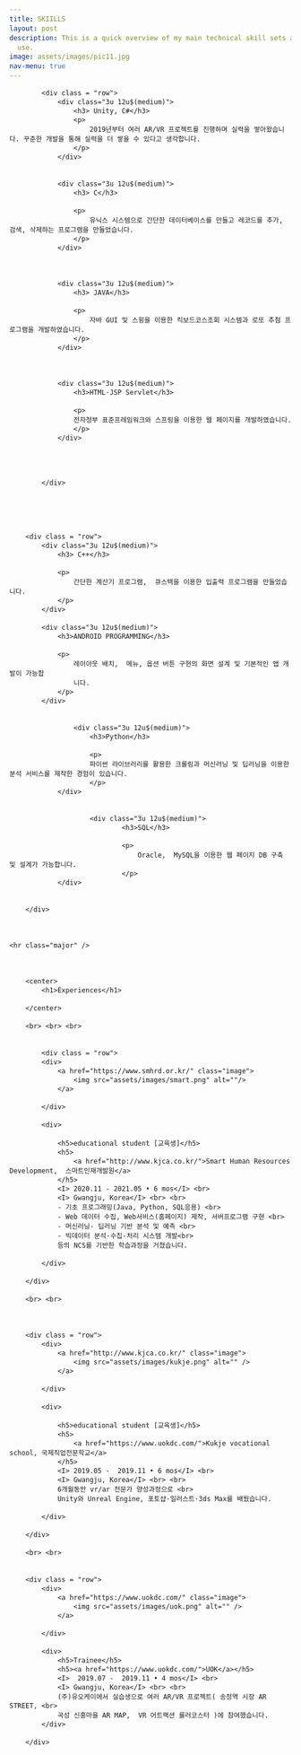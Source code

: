 ```yaml
---
title: SKIILLS
layout: post
description: This is a quick overview of my main technical skill sets and tools I
  use.
image: assets/images/pic11.jpg
nav-menu: true
---
```


<div id = "main2">

	
			<div class = "row">
				<div class="3u 12u$(medium)">
					<h3> Unity, C#</h3>
					<p>
						2019년부터 여러 AR/VR 프로젝트를 진행하며 실력을 쌓아왔습니다. 꾸준한 개발을 통해 실력을 더 쌓을 수 있다고 생각합니다.
					</p>
				</div>
			

				<div class="3u 12u$(medium)">							
					<h3> C</h3>

					<p>
						유닉스 시스템으로 간단한 데이터베이스를 만들고 레코드를 추가, 검색, 삭제하는 프로그램을 만들었습니다.
					</p>
				</div>
			
			
			
				<div class="3u 12u$(medium)">		
					<h3> JAVA</h3>

					<p>
						자바 GUI 및 스윙을 이용한 킥보드코스조회 시스템과 로또 추첨 프로그램을 개발하였습니다.
					</p>
				</div>
			
			
			
				<div class="3u 12u$(medium)">		
					<h3>HTML·JSP Servlet</h3>

					<p>
					전자정부 표준프레임워크와 스프링을 이용한 웹 페이지를 개발하였습니다.
					</p>
				</div>
				
				
					

			</div>


	
		
	
		<div class = "row">
			<div class="3u 12u$(medium)">
				<h3> C++</h3>

				<p>
					간단한 계산기 프로그램,  큐스택을 이용한 입출력 프로그램을 만들었습니다.
				</p>
			</div>
		
			<div class="3u 12u$(medium)">
				<h3>ANDROID PROGRAMMING</h3>

				<p>
					레이아웃 배치,  메뉴, 옵션 버튼 구현의 화면 설계 및 기본적인 앱 개발이 가능합
					니다.
				</p>
			</div>
		
			
					<div class="3u 12u$(medium)">		
						<h3>Python</h3>

						<p>
						파이썬 라이브러리를 활용한 크롤링과 머신러닝 및 딥러닝을 이용한 분석 서비스를 제작한 경험이 있습니다.
						</p>
				</div>
				
				
						<div class="3u 12u$(medium)">		
								<h3>SQL</h3>
							
								<p>
									Oracle,  MySQL을 이용한 웹 페이지 DB 구축 및 설계가 가능합니다.
								</p>
				</div>
		
		
		</div>
	


	<hr class="major" />


	
		<center>
			<h1>Experiences</h1>

		</center>

		<br> <br> <br>
	
	
			<div class = "row">
			<div>		
				<a href="https://www.smhrd.or.kr/" class="image">
					<img src="assets/images/smart.png" alt=""/> 
				</a>

			</div>
				
			<div>		
			
				<h5>educational student [교육생]</h5>
				<h5>
					<a href="http://www.kjca.co.kr/">Smart Human Resources Development,  스마트인재개발원</a>
				</h5>
				<I>	2020.11 - 2021.05 • 6 mos</I> <br>
				<I>	Gwangju, Korea</I> <br> <br>
				- 기초 프로그래밍(Java, Python, SQL응용) <br>
				- Web 데이터 수집, Web서비스(홈페이지) 제작, 서버프로그램 구현 <br>
				- 머신러닝· 딥러닝 기반 분석 및 예측 <br>
				- 빅데이터 분석·수집·처리 시스템 개발<br>
				등의 NCS를 기반한 학습과정을 거쳤습니다.
 
			</div>
							
		</div>
		
		<br> <br>
	
	

		<div class = "row">
			<div>		
				<a href="http://www.kjca.co.kr/" class="image">
					<img src="assets/images/kukje.png" alt="" /> 
				</a>

			</div>
				
			<div>		
			
				<h5>educational student [교육생]</h5>
				<h5>
					<a href="https://www.uokdc.com/">Kukje vocational school, 국제직업전문학교</a>
				</h5>
				<I>	2019.05 -  2019.11 • 6 mos</I> <br>
				<I>	Gwangju, Korea</I> <br> <br>
				6개월동안 vr/ar 전문가 양성과정으로 <br>
				Unity와 Unreal Engine, 포토샵·일러스트·3ds Max를 배웠습니다.

			</div>
							
		</div>
		
		<br> <br>
		
		
		<div class = "row">
			<div>		
				<a href="https://www.uokdc.com/" class="image">
					<img src="assets/images/uok.png" alt="" /> 
				</a>

			</div>
				
			<div>		
				<h5>Trainee</h5>
				<h5><a href="https://www.uokdc.com/">UOK</a></h5>
				<I>	 2019.07 -  2019.11 • 4 mos</I> <br>
				<I>	Gwangju, Korea</I> <br> <br>
				(주)유오케이에서 실습생으로 여러 AR/VR 프로젝트( 송정역 시장 AR STREET, <br>
				곡성 신흥마을 AR MAP,  VR 어트랙션 롤러코스터 )에 참여했습니다.
			</div>
							
		</div>
	
</div>
